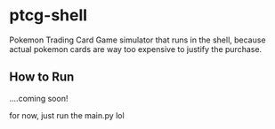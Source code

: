 # ptcg-shell
Pokemon Trading Card Game simulator that runs in the shell, because actual pokemon cards are way too expensive to justify the purchase.

## How to Run
....coming soon!

for now, just run the main.py lol